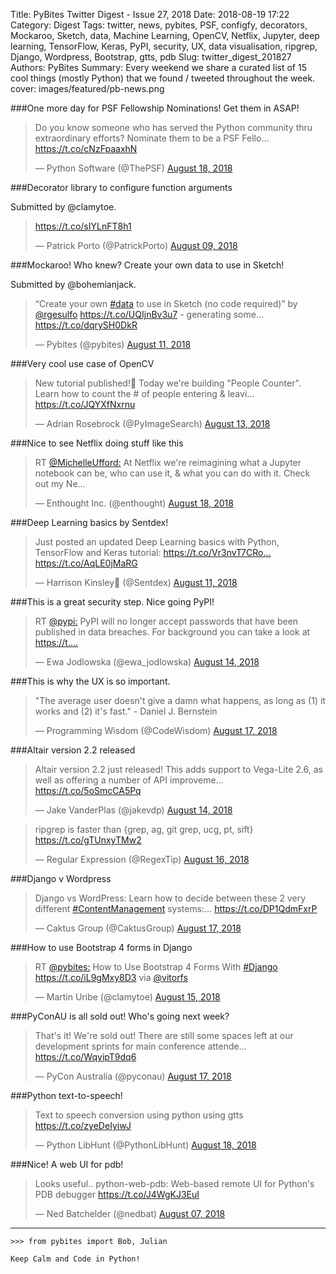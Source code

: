 Title: PyBites Twitter Digest - Issue 27, 2018
Date: 2018-08-19 17:22
Category: Digest
Tags: twitter, news, pybites, PSF, configfy, decorators, Mockaroo, Sketch, data, Machine Learning, OpenCV, Netflix, Jupyter, deep learning, TensorFlow, Keras, PyPI, security, UX, data visualisation, ripgrep, Django, Wordpress, Bootstrap, gtts, pdb
Slug: twitter_digest_201827
Authors: PyBites
Summary: Every weekend we share a curated list of 15 cool things (mostly Python) that we found / tweeted throughout the week.
cover: images/featured/pb-news.png

###One more day for PSF Fellowship Nominations! Get them in ASAP!

<blockquote class="twitter-tweet"><p>Do you know someone who has served the Python community thru extraordinary efforts? Nominate them to be a PSF Fello… <a href="https://t.co/cNzFpaaxhN" title="https://t.co/cNzFpaaxhN" target="_blank">https://t.co/cNzFpaaxhN</a></p>— Python Software (@ThePSF) <a href="https://twitter.com/ThePSF/status/1030768772402032640" data-datetime="2018-08-18T10:50:00+00:00">August 18, 2018</a></blockquote>


###Decorator library to configure function arguments

Submitted by @clamytoe.

<blockquote class="twitter-tweet"><p><a href="https://t.co/sIYLnFT8h1" title="https://t.co/sIYLnFT8h1" target="_blank">https://t.co/sIYLnFT8h1</a></p>— Patrick Porto (@PatrickPorto) <a href="https://twitter.com/PatrickPorto/status/1027607113944707072" data-datetime="2018-08-09T17:26:42+00:00">August 09, 2018</a></blockquote>


###Mockaroo! Who knew? Create your own data to use in Sketch!

Submitted by @bohemianjack.

<blockquote class="twitter-tweet"><p>“Create your own <a href="https://twitter.com/search/#data" target="_blank">#data</a> to use in Sketch (no code required)” by <a href="https://twitter.com/@rgesulfo" target="_blank">@rgesulfo</a> <a href="https://t.co/UQIjnBv3u7" title="https://t.co/UQIjnBv3u7" target="_blank">https://t.co/UQIjnBv3u7</a> - generating some… <a href="https://t.co/dqrySH0DkR" title="https://t.co/dqrySH0DkR" target="_blank">https://t.co/dqrySH0DkR</a></p>— Pybites (@pybites) <a href="https://twitter.com/pybites/status/1028201740435447808" data-datetime="2018-08-11T08:49:32+00:00">August 11, 2018</a></blockquote>


###Very cool use case of OpenCV

<blockquote class="twitter-tweet"><p>New tutorial published!🚀 Today we're building "People Counter". Learn how to count the # of people entering &amp; leavi… <a href="https://t.co/JQYXfNxrnu" title="https://t.co/JQYXfNxrnu" target="_blank">https://t.co/JQYXfNxrnu</a></p>— Adrian Rosebrock (@PyImageSearch) <a href="https://twitter.com/PyImageSearch/status/1029005141243035648" data-datetime="2018-08-13T14:01:58+00:00">August 13, 2018</a></blockquote>


###Nice to see Netflix doing stuff like this

<blockquote class="twitter-tweet"><p>RT <a href="https://twitter.com/@MichelleUfford:" target="_blank">@MichelleUfford:</a> At Netflix we're reimagining what a Jupyter notebook can be, who can use it, &amp; what you can do with it. Check out my Ne…</p>— Enthought Inc. (@enthought) <a href="https://twitter.com/enthought/status/1030801153288798209" data-datetime="2018-08-18T12:58:40+00:00">August 18, 2018</a></blockquote>


###Deep Learning basics by Sentdex!

<blockquote class="twitter-tweet"><p>Just posted an updated Deep Learning basics with Python, TensorFlow and Keras tutorial: <a href="https://t.co/Vr3nvT7CRo…" title="https://t.co/Vr3nvT7CRo…" target="_blank">https://t.co/Vr3nvT7CRo…</a> <a href="https://t.co/AqLE0jMaRG" title="https://t.co/AqLE0jMaRG" target="_blank">https://t.co/AqLE0jMaRG</a></p>— Harrison Kinsley🐍 (@Sentdex) <a href="https://twitter.com/Sentdex/status/1028295925947613185" data-datetime="2018-08-11T15:03:48+00:00">August 11, 2018</a></blockquote>


###This is a great security step. Nice going PyPI!

<blockquote class="twitter-tweet"><p>RT <a href="https://twitter.com/@pypi:" target="_blank">@pypi:</a> PyPI will no longer accept passwords that have been published in data breaches. For background you can take a look at <a href="https://t.…" title="https://t.…" target="_blank">https://t.…</a></p>— Ewa Jodlowska (@ewa_jodlowska) <a href="https://twitter.com/ewa_jodlowska/status/1029346200573698049" data-datetime="2018-08-14T12:37:13+00:00">August 14, 2018</a></blockquote>


###This is why the UX is so important.

<blockquote class="twitter-tweet"><p>"The average user doesn't give a damn what happens, as long as (1) it works and (2) it's fast." - Daniel J. Bernstein</p>— Programming Wisdom (@CodeWisdom) <a href="https://twitter.com/CodeWisdom/status/1030447657280581632" data-datetime="2018-08-17T13:34:00+00:00">August 17, 2018</a></blockquote>


###Altair version 2.2 released

<blockquote class="twitter-tweet"><p>Altair version 2.2 just released! This adds support to Vega-Lite 2.6, as well as offering a number of API improveme… <a href="https://t.co/5oSmcCA5Pq" title="https://t.co/5oSmcCA5Pq" target="_blank">https://t.co/5oSmcCA5Pq</a></p>— Jake VanderPlas (@jakevdp) <a href="https://twitter.com/jakevdp/status/1029455894264786944" data-datetime="2018-08-14T19:53:06+00:00">August 14, 2018</a></blockquote>


<blockquote class="twitter-tweet"><p>ripgrep is faster than {grep, ag, git grep, ucg, pt, sift} <a href="https://t.co/gTUnxyTMw2" title="https://t.co/gTUnxyTMw2" target="_blank">https://t.co/gTUnxyTMw2</a></p>— Regular Expression (@RegexTip) <a href="https://twitter.com/RegexTip/status/1030107263971848192" data-datetime="2018-08-16T15:01:24+00:00">August 16, 2018</a></blockquote>


###Django v Wordpress

<blockquote class="twitter-tweet"><p>Django vs WordPress: Learn how to decide between these 2 very different <a href="https://twitter.com/search/#ContentManagement" target="_blank">#ContentManagement</a> systems:… <a href="https://t.co/DP1QdmFxrP" title="https://t.co/DP1QdmFxrP" target="_blank">https://t.co/DP1QdmFxrP</a></p>— Caktus Group (@CaktusGroup) <a href="https://twitter.com/CaktusGroup/status/1030243061966807040" data-datetime="2018-08-17T00:01:01+00:00">August 17, 2018</a></blockquote>


###How to use Bootstrap 4 forms in Django

<blockquote class="twitter-tweet"><p>RT <a href="https://twitter.com/@pybites:" target="_blank">@pybites:</a> How to Use Bootstrap 4 Forms With <a href="https://twitter.com/search/#Django" target="_blank">#Django</a> <a href="https://t.co/iL9gMxy8D3" title="https://t.co/iL9gMxy8D3" target="_blank">https://t.co/iL9gMxy8D3</a> via <a href="https://twitter.com/@vitorfs" target="_blank">@vitorfs</a></p>— Martin Uribe (@clamytoe) <a href="https://twitter.com/clamytoe/status/1029561493384323073" data-datetime="2018-08-15T02:52:43+00:00">August 15, 2018</a></blockquote>


###PyConAU is all sold out! Who's going next week?

<blockquote class="twitter-tweet"><p>That's it! We're sold out! There are still some spaces left at our development sprints for main conference attende… <a href="https://t.co/WqyipT9dq6" title="https://t.co/WqyipT9dq6" target="_blank">https://t.co/WqyipT9dq6</a></p>— PyCon Australia (@pyconau) <a href="https://twitter.com/pyconau/status/1030396437299773440" data-datetime="2018-08-17T10:10:29+00:00">August 17, 2018</a></blockquote>


###Python text-to-speech!

<blockquote class="twitter-tweet"><p>Text to speech conversion using python using gtts <a href="https://t.co/zyeDeIyiwJ" title="https://t.co/zyeDeIyiwJ" target="_blank">https://t.co/zyeDeIyiwJ</a></p>— Python LibHunt (@PythonLibHunt) <a href="https://twitter.com/PythonLibHunt/status/1030939321459560448" data-datetime="2018-08-18T22:07:42+00:00">August 18, 2018</a></blockquote>


###Nice! A web UI for pdb!

<blockquote class="twitter-tweet"><p>Looks useful.. python-web-pdb: Web-based remote UI for Python's PDB debugger <a href="https://t.co/J4WgKJ3EuI" title="https://t.co/J4WgKJ3EuI" target="_blank">https://t.co/J4WgKJ3EuI</a></p>— Ned Batchelder (@nedbat) <a href="https://twitter.com/nedbat/status/1026866907817934854" data-datetime="2018-08-07T16:25:23+00:00">August 07, 2018</a></blockquote>

---

	>>> from pybites import Bob, Julian

	Keep Calm and Code in Python!
